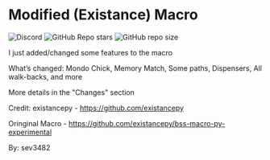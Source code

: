 # Modified (Existance) Macro
![Discord](https://img.shields.io/discord/1065032948119769118?logo=discord&logoColor=white&label=Discord&color=blue&link=(https%3A%2F%2Fdiscord.gg%2FVYf2A5xtzS))
![GitHub Repo stars](https://img.shields.io/github/stars/existancepy/bss-macro-py?style=flat&label=Stars&color=fff240&logo=github&logocolor=white&link=https://github.com/existancepy/bss-macro-py/stargazers)
![GitHub repo size](https://img.shields.io/github/repo-size/sevmanash/sevs-modified-macro?label=Repo%20Size)

I just added/changed some features to the macro

What’s changed: Mondo Chick, Memory Match, Some paths, Dispensers, All walk-backs, and more

More details in the "Changes" section

Credit: existancepy - https://github.com/existancepy

Oringinal Macro - https://github.com/existancepy/bss-macro-py-experimental

By: sev3482
